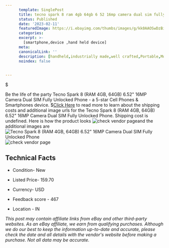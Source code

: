 ```yaml
---
      template: SinglePost
      title: tecno spark 8 ram 4gb 64gb 6 52 16mp camera dual sim fully unlocked phone
      status: Published
      date: '2023-02-11'
      featuredImage: https://i.ebayimg.com/thumbs/images/g/kk0AAOSwDzBiD4b-/s-l225.jpg
      categories: 
      excerpt: >-
        [smartphone,device ,hand held device]
      meta:
      canonicalLink: ''
      description: [handheld,industrially made,well crafted,Portable,Mobile,Compact,Convenient,Lightweight,Maneuverable,Man-portable,Miniature,Carriable,Hand-held,Light,Holdable,Transportable,Mobile device,Pocket-sized,On-the-go,Wireless,Cordless,Compact size,Convenient size, smartphone,device ,hand held device]
      noindex: false
      
        
---
```

$

Be the life of the party Tecno Spark 8 (RAM 4GB, 64GB) 6.52" 16MP Camera Dual SIM Fully Unlocked Phone - a 5-star Cell Phones & Smartphones device.
$[Click Here](https://www.ebay.com/itm/313880777010?hash=item4914c09132%3Ag%3Akk0AAOSwDzBiD4b-&mkevt=1&mkcid=1&mkrid=711-53200-19255-0&campid=%253CePNCampaignId%253E&customid=%253CreferenceId%253E&toolid=10049) to read more to learn about the shipping costs and additional image urls for the Tecno Spark 8 (RAM 4GB, 64GB) 6.52" 16MP Camera Dual SIM Fully Unlocked Phone. Shipping cost is undefined. Here is how the product looks ![check vendor page](https://i.ebayimg.com/thumbs/images/g/kk0AAOSwDzBiD4b-/s-l225.jpg)and the additional images are![Tecno Spark 8 (RAM 4GB, 64GB) 6.52" 16MP Camera Dual SIM Fully Unlocked Phone](https://i.ebayimg.com/images/g/kk0AAOSwDzBiD4b-/s-l1600.jpg)![check vendor page](https://origin-galleryplus.ebayimg.com/ws/web/313880777010_2_0_1/225x225.jpg,https://origin-galleryplus.ebayimg.com/ws/web/313880777010_3_0_1/225x225.jpg,https://origin-galleryplus.ebayimg.com/ws/web/313880777010_4_0_1/225x225.jpg,https://origin-galleryplus.ebayimg.com/ws/web/313880777010_5_0_1/225x225.jpg,https://origin-galleryplus.ebayimg.com/ws/web/313880777010_6_0_1/225x225.jpg,https://origin-galleryplus.ebayimg.com/ws/web/313880777010_7_0_1/225x225.jpg,https://origin-galleryplus.ebayimg.com/ws/web/313880777010_8_0_1/225x225.jpg,https://origin-galleryplus.ebayimg.com/ws/web/313880777010_9_0_1/225x225.jpg,https://origin-galleryplus.ebayimg.com/ws/web/313880777010_10_0_1/225x225.jpg,https://origin-galleryplus.ebayimg.com/ws/web/313880777010_11_0_1/225x225.jpg)



 ## Technical Facts 



     
      

 - Condition- New 


      

 - Listed Price- 159.70 


      

 - Currency- USD 


      

 - Feedback score - 467 


      

 - Location - IN 


      
      

 *_This post may contain affiliate links from eBay and other third-party websites. As an eBay affiliate, we earn from qualifying purchases. Although we do our best to keep the information up-to-date and accurate, please check the date and all details with the vendor's website before making a purchase. Not all data may be accurate._*






